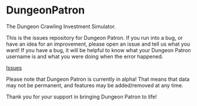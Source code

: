 # DungeonPatron

The Dungeon Crawling Investment Simulator.

This is the issues repository for Dungeon Patron. If you run into a bug, or have an idea for an improvement, please open an issue and tell us what you want! If you have a bug, it will be helpful to know what your Dungeon Patron username is and what you were doing when the error happened.

[Issues](https://github.com/DungeonPatron/DungeonPatronGame/issues)

Please note that Dungeon Patron is currently in alpha! That means that data may not be permanent, and features may be added/removed at any time.

Thank you for your support in bringing Dungeon Patron to life!
